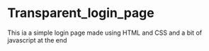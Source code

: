 # Transparent_login_page
This ia a simple login page made using HTML and CSS and a bit of javascript at the end
